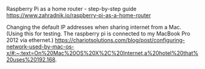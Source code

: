 Raspberry Pi as a home router - step-by-step guide
https://www.zahradnik.io/raspberry-pi-as-a-home-router

Changing the default IP addresses when sharing internet from a Mac. (Using this for testing. The raspberry pi is connected to my MacBook Pro 2012 via ethernet.)
https://chariotsolutions.com/blog/post/configuring-network-used-by-mac-os-x/#:~:text=On%20Mac%20OS%20X%2C%20Internet,a%20hotel%20that%20uses%20192.168.

